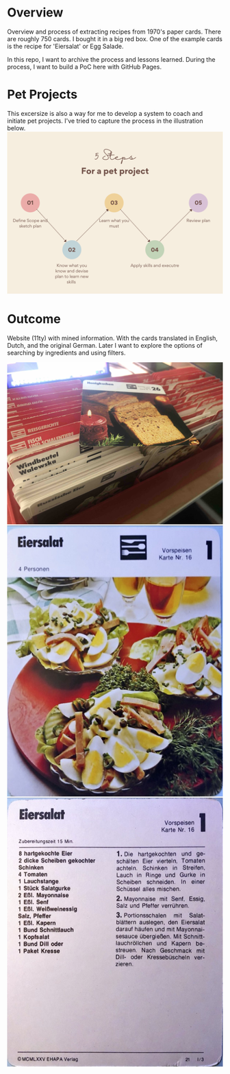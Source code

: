 # Overview
Overview and process of extracting recipes from 1970's paper cards.
There are roughly 750 cards. I bought it in a big red box. One of the example cards is the recipe for 'Eiersalat' or Egg Salade. 

In this repo, I want to archive the process and lessons learned. During the process, I want to build a PoC here with GitHub Pages. 

# Pet Projects
This excersize is also a way for me to develop a system to coach and initiate pet projects. I've tried to capture the process in the illustration below. 
![5 Step Program](5step.png)

# Outcome
Website (11ty) with mined information. With the cards translated in English, Dutch, and the original German. Later I want to explore the options of searching by ingredients and using filters.

![Red Box](IMG_1539.jpg)
![Eggsalat](eiersalat1.jpg)
![Eggsalat](eiersalat2.jpg)

